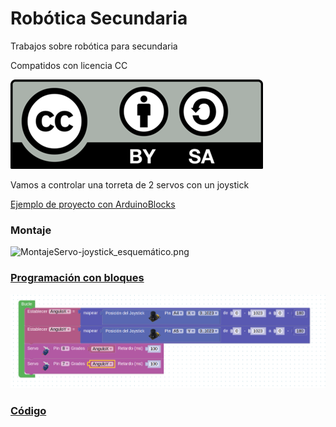 # Robótica Secundaria

Trabajos sobre robótica para secundaria

Compatidos con licencia CC

![Licencia CC](./images/Licencia_CC.png)


Vamos a controlar una torreta de 2 servos con un joystick 


[Ejemplo de proyecto con ArduinoBlocks](http://www.arduinoblocks.com/web/project/173260)


### Montaje
![Montaje](./images/)Servo-joystick_esquemático.png

### [Programación con bloques](http://www.arduinoblocks.com/web/project/173260)

![Bloques](./images/Contro-Joystick-2-servos.png)

### [Código](./codigo/arduinoblocks_173260.ino)



